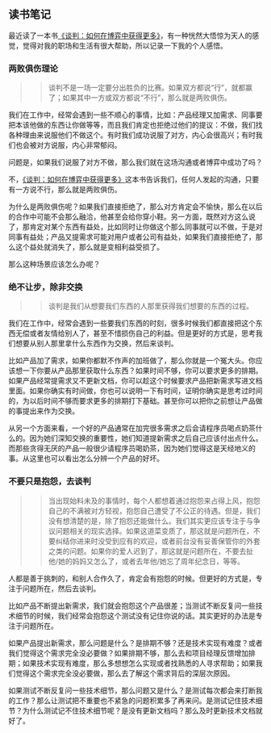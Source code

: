 ## 读书笔记

最近读了一本书[《谈判：如何在博弈中获得更多》](https://book.douban.com/subject/30203275/)，有一种恍然大悟惊为天人的感觉，觉得对我的职场和生活有很大帮助，所以记录一下我的个人感悟。

### 两败俱伤理论

>> 谈判不是一场一定要分出胜负的比赛。如果双方都说“行”，就都赢了；如果其中一方或双方都说“不行”，那么就是两败俱伤。

我们在工作中，经常会遇到一些不顺心的事情，比如：产品经理又加需求、同事要把本该他做的东西让你做等等，而且我们肯定也拒绝过他们的提议：不做，我们找各种理由来说服他们不做这个。有时我们成功说服了对方，内心会很高兴；有时我们也会被对方说服，内心非常郁闷。

问题是，如果我们说服了对方不做，那么我们就在这场沟通或者博弈中成功了吗？

不，[《谈判：如何在博弈中获得更多》](https://book.douban.com/subject/30203275/)这本书告诉我们，任何人发起的沟通，只要有一方说不行，那么就是两败俱伤。

为什么是两败俱伤呢？如果我们直接拒绝了，那么对方肯定会不愉快，那么在以后的合作中可能不会那么融洽，他甚至会给你穿小鞋。另一方面，既然对方这么说了，那肯定对某个东西有益处，比如同时让你做这个那么同事就可以不做，于是对同事有益处；产品又提需求可能对用户或者公司有益处，如果我们直接拒绝了，那么这个益处就消失了，那么就是变相利益受损了。

那么这种场景应该怎么办呢？

### 绝不让步，除非交换

>> 谈判是我们从想要我们东西的人那里获得我们想要的东西的过程。

我们在工作中，经常会遇到一些要我们东西的时刻，很多时候我们都直接把这个东西无偿或者友情给别人了，甚至不惜损伤自己的利益。但是更好的方式是，思考我们想要从别人那里拿什么东西作为交换，然后来谈判。

比如产品加了需求，如果你都默不作声的加班做了，那么你就是一个冤大头。你应该想一下你要从产品那里获取什么东西？如果时间不够，你可以要求更多的排期。如果产品经常提需求又不更新文档，你可以趁这个时候要求产品把新需求写进文档里面。如果你确实有时间做，你也可以说明一下有时间，证明你确实是思考过时间的，为以后时间不够而要求更多的排期打下基础。甚至你可以把你之前想让产品做的事提出来作为交换。

从另一个方面来看，一个好的产品通常在加完很多需求之后会请程序员喝点奶茶什么的。因为她们深知交换的重要性，她们知道提新需求之后自己应该付出点什么。而那些贪得无厌的产品一般很少请程序员喝奶茶，因为她们觉得这是天经地义的事。从这里也可以看出怎么分辨一个产品的好坏。

### 不要只是抱怨，去谈判

>> 当出现始料未及的事情时，每个人都想着通过抱怨来占得上风，抱怨自己的不满被对方轻视，抱怨自己遭受了不公正的待遇。但是，我们没有想清楚的是，除了抱怨还能做什么。我们其实更应该专注于与争议问题相关的现实选择。如果这道菜变质了，那这就是问题所在，不要纠结你进来时没受到应有的欢迎，或者前台没有妥善保管你的外套之类的问题。如果你的爱人迟到了，那这就是问题所在，不要去扯他/她的妈妈又怎么了，或者去年他/她忘了周年纪念日，等等。

人都是善于挑刺的，和别人合作久了，肯定会有抱怨的时候。但更好的方式是，专注于问题所在，然后去谈判。

比如产品不断提出新需求，我们就会抱怨这个产品很差；当测试不断反复问一些技术细节的时候，我们经常会抱怨这个测试没有记住你说的话。其实更好的办法是专注于问题所在。

如果产品提出新需求，那么问题是什么？是排期不够？还是技术实现有难度？或者我们觉得这个需求完全没必要做？如果排期不够，那么去和项目经理反馈增加排期；如果技术实现有难度，那么多想想怎么实现或者找熟悉的人寻求帮助；如果我们觉得这个需求完全没必要做，那么去了解这个需求背后的深层次原因。

如果测试不断反复问一些技术细节，那么问题又是什么？是测试每次都会来打断我的工作？那么让测试把不重要也不紧急的问题积累多了再来问。是测试记住技术细节？为什么测试记不住技术细节呢？是没有更新文档吗？那么及时更新技术文档就好了。




